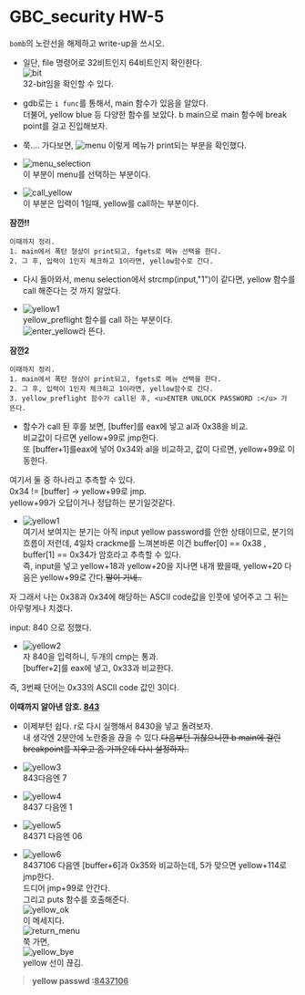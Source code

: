 # GBC_security HW-5  
```bomb```의 노란선을 해제하고 write-up을 쓰시오.  

- 일단, file 명령어로 32비트인지 64비트인지 확인한다.  
![bit](img/bit.PNG)  
32-bit임을 확인할 수 있다.  

- gdb로는 ```i func```를 통해서, main 함수가 있음을 알았다.  
더불어, yellow blue 등 다양한 함수를 보았다. b main으로 main 함수에 break point를 걸고 진입해보자.    
- 쭉.... 가다보면, ![menu](img/menu.PNG)  이렇게 메뉴가 print되는 부분을 확인했다.  
- ![menu_selection](img/menu_selection.PNG)  
이 부분이 menu를 선택하는 부분이다.  
- ![call_yellow](img/call_yellow.PNG)  
이 부분은 입력이 1일때, yellow를 call하는 부분이다.  

**잠깐!!**  
```  
이때까지 정리.  
1. main에서 폭탄 형상이 print되고, fgets로 메뉴 선택을 한다.  
2. 그 후, 입력이 1인지 체크하고 1이라면, yellow함수로 간다.  
```  

- 다시 돌아와서, menu selection에서 strcmp(input,"1")이 같다면, yellow 함수를 call 해준다는 것 까지 알았다.  

- ![yellow1](img/yellow1.PNG)  
yellow_preflight 함수를 call 하는 부분이다.  
![enter_yellow](img/enter_yellow.PNG)라 뜬다.  

**잠깐2**  
```  
이때까지 정리.  
1. main에서 폭탄 형상이 print되고, fgets로 메뉴 선택을 한다.  
2. 그 후, 입력이 1인지 체크하고 1이라면, yellow함수로 간다.  
3. yellow_preflight 함수가 call된 후, <u>ENTER UNLOCK PASSWORD :</u> 가 뜬다.  
```  

- 함수가 call 된 후를 보면, [buffer]를 eax에 넣고 al과 0x38을 비교.  
비교값이 다르면 yellow+99로 jmp한다.  
또 [buffer+1]를eax에 넣어 0x34와 al을 비교하고, 값이 다르면, yellow+99로 이동한다.  

여기서 둘 중 하나라고 추측할 수 있다.  
0x34 != [buffer] -> yellow+99로 jmp.  
yellow+99가 오답이거나 정답하는 분기일것같다.  

- ![yellow1](img/yellow1.PNG)  
여기서 보여지는 분기는 아직 input yellow password를 안한 상태이므로, 분기의 흐름이 저런데, 4일차 crackme를 느껴본바론 이건 buffer[0] == 0x38 , buffer[1] == 0x34가 암호라고 추측할 수 있다.  
즉, input을 넣고 yellow+18과 yellow+20을 지나면 내개 봤을때, yellow+20 다음은 yellow+99로 간다.~~말이 기네..~~  

자 그래서 나는 0x38과 0x34에 해당하는 ASCII code값을 인풋에 넣어주고 그 뒤는 아무렇게나 치겠다.  

input: 840 으로 정했다.  

- ![yellow2](img/yellow2.PNG)  
자 840을 입력하니,  두개의 cmp는 통과.  
[buffer+2]를 eax에 넣고, 0x33과 비교한다.  

즉, 3번째 단어는 0x33의 ASCII code 값인 3이다.  

**이때까지 알아낸 암호. <u>843</u>**  

- 이제부턴 쉽다.  r로 다시 실행해서 8430을 넣고 돌려보자.  
내 생각엔 2분안에 노란줄을 끊을 수 있다.~~다음부턴 귀찮으니깐 b main에 걸린 breakpoint를 지우고 좀 가까운데 다시 설정하자..~~  

- ![yellow3](img/yellow3.PNG)  
843다음엔 7  

- ![yellow4](img/yellow4.PNG)  
8437 다음엔 1

- ![yellow5](img/yellow5.PNG)  
84371 다음엔 06  

- ![yellow6](img/yellow6.PNG)  
8437106 다음엔 [buffer+6]과 0x35와 비교하는데, 5가 맞으면 yellow+114로 jmp한다.  
드디어 jmp+99로 안간다.  
그리고 puts 함수를 호출해준다.  
![yellow_ok](img/yellow_ok.PNG)  
이 메세지다.  
![return_menu](img/return_menu.PNG)  
쭉 가면,  
![yellow_bye](img/yellow_bye.PNG)  
yellow 선이 끊김.  

> **yellow passwd :<u>8437106</u>**  
